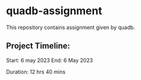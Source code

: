 # quadb-assignment

This repository contains assignment given by quadb.

## Project Timeline:

Start: 6 may 2023 
End: 6 May 2023

Duration: 12 hrs 40 mins
